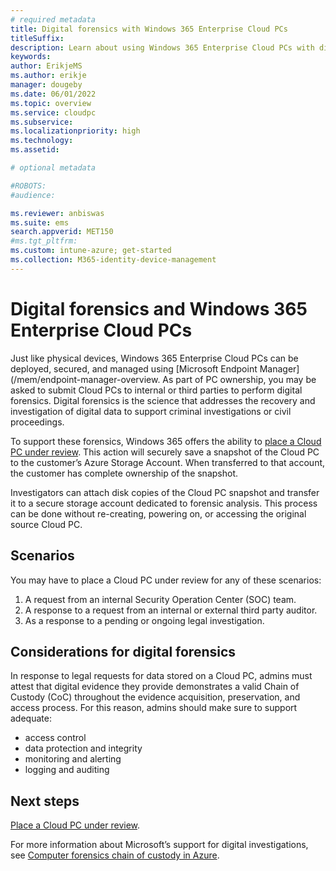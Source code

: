 ```yaml
---
# required metadata
title: Digital forensics with Windows 365 Enterprise Cloud PCs
titleSuffix:
description: Learn about using Windows 365 Enterprise Cloud PCs with digital forensics.
keywords:
author: ErikjeMS  
ms.author: erikje
manager: dougeby
ms.date: 06/01/2022
ms.topic: overview
ms.service: cloudpc
ms.subservice:
ms.localizationpriority: high
ms.technology:
ms.assetid: 

# optional metadata

#ROBOTS:
#audience:

ms.reviewer: anbiswas    
ms.suite: ems
search.appverid: MET150
#ms.tgt_pltfrm:
ms.custom: intune-azure; get-started
ms.collection: M365-identity-device-management
---
```


# Digital forensics and Windows 365 Enterprise Cloud PCs

Just like physical devices, Windows 365 Enterprise Cloud PCs can be deployed, secured, and managed using [Microsoft Endpoint Manager](/mem/endpoint-manager-overview. As part of PC ownership, you may be asked to submit Cloud PCs to internal or third parties to perform digital forensics. Digital forensics is the science that addresses the recovery and investigation of digital data to support criminal investigations or civil proceedings.

To support these forensics, Windows 365 offers the ability to [place a Cloud PC under review](place-cloud-pc-under-review.md). This action will securely save a snapshot of the Cloud PC to the customer’s Azure Storage Account. When transferred to that account, the customer has complete ownership of the snapshot.

Investigators can attach disk copies of the Cloud PC snapshot and transfer it to a secure storage account dedicated to forensic analysis. This process can be done without re-creating, powering on, or accessing the original source Cloud PC.

## Scenarios

You may have to place a Cloud PC under review for any of these scenarios:

1. A request from an internal Security Operation Center (SOC) team.
2. A response to a request from an internal or external third party auditor.
3. As a response to a pending or ongoing legal investigation.

## Considerations for digital forensics

In response to legal requests for data stored on a Cloud PC, admins must attest that digital evidence they provide demonstrates a valid Chain of Custody (CoC) throughout the evidence acquisition, preservation, and access process. For this reason, admins should make sure to support adequate:

- access control
- data protection and integrity
- monitoring and alerting
- logging and auditing

<!-- ########################## -->
## Next steps

[Place a Cloud PC under review](place-cloud-pc-under-review.md).

For more information about Microsoft’s support for digital investigations, see [Computer forensics chain of custody in Azure]( /azure/architecture/example-scenario/forensics/).
